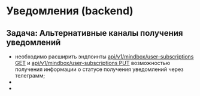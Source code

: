 # Уведомления (backend)

## Задача: Альтернативные каналы получения уведомлений 

- необходимо расширить эндпоинты [api/v1/mindbox/user-subscriptions GET](../contracts/api#getSub) и [api/v1/mindbox/user-subscriptions PUT](../contracts/api#"putSub") возможностью получения информации о статусе получения уведомлений через телеграмм;
- 
- 